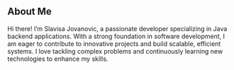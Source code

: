 ## About Me

Hi there! I’m Slavisa Jovanovic, a passionate developer specializing in Java backend applications. With a strong foundation in software development, I am eager to contribute to innovative projects and build scalable, efficient systems. I love tackling complex problems and continuously learning new technologies to enhance my skills.
